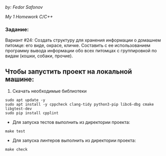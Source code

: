 *by: Fedor Safonov*

*My 1 Homework C/C++*

### Задание:
Вариант #24:
Создать структуру для хранения информации о домашнем питомце: его виде, окрасе, кличке. Составить с ее использованием программу вывода информации обо всех питомцах с группировкой по видам (кошки, собаки, прочие).

## Чтобы запустить проект на локальной машине:
1. Скачать необходимые библиотеки
```
sudo apt update -y
sudo apt install -y cppcheck clang-tidy python3-pip libc6-dbg cmake libgtest-dev
sudo pip install cpplint
```
* Для запуска тестов выполнить из директории проекта:
```
make test
```
* Для запуска линтеров выполнить из директории проекта:
```
make check
```
